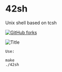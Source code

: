 # 42sh
Unix shell based on tcsh

[![GitHub forks](https://img.shields.io/github/forks/badges/shields.svg?style=social&label=Fork&maxAge=2592000)]()

![Title](http://i.imgur.com/20tvSnb.png)


```
Use:

make
./42sh
```
